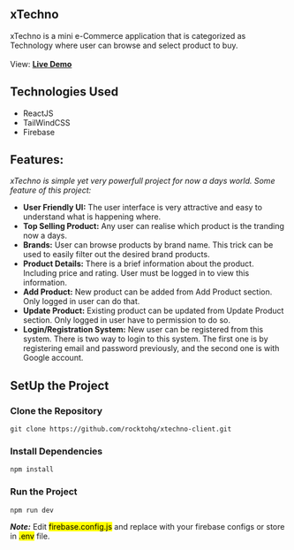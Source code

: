 ## xTechno

xTechno is a mini e-Commerce application that is categorized as Technology where user can browse and select product to buy.
<br/>
<br/>
View: <a href="https://xtechnohq.web.app">**Live Demo**</a>
<br/>
## Technologies Used

- ReactJS  
- TailWindCSS  
- Firebase 

## Features:

_xTechno is simple yet very powerfull project for now a days world. Some feature of this project:_

- **User Friendly UI:** The user interface is very attractive and easy to understand what is happening where.
- **Top Selling Product:** Any user can realise which product is the tranding now a days.
- **Brands:** User can browse products by brand name. This trick can be used to easily filter out the desired brand products.
- **Product Details:** There is a brief information about the product. Including price and rating. User must be logged in to view this information.
- **Add Product:** New product can be added from Add Product section. Only logged in user can do that.
- **Update Product:** Existing product can be updated from Update Product section. Only logged in user have to permission to do so.
- **Login/Registration System:** New user can be registered from this system. There is two way to login to this system. The first one is by registering email and password previously, and the second one is with Google account.


## SetUp the Project
### Clone the Repository
```
git clone https://github.com/rocktohq/xtechno-client.git
```
### Install Dependencies
```
npm install
```
### Run the Project
```
npm run dev
```
***Note:*** Edit <mark>firebase.config.js</mark> and replace with your firebase configs or store in <mark>.env</mark> file.
